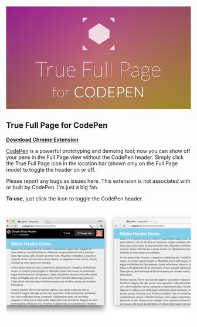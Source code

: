 ![Chrome Extension](/artwork/github-888.png)

## True Full Page for CodePen

**[Download Chrome Extension](https://chrome.google.com/webstore/detail/true-full-page-for-codepe/mlleoaifccleoilmdocpfjfhffmmbjgn)**

[CodePen](http://codepen.io) is a powerful prototyping and demoing tool; now you can show off your pens in the Full Page view without the CodePen header. Simply click the True Full Page icon in the location bar (shown only on the Full Page mode) to toggle the header on or off.

Please report any bugs as issues here. This extension is not associated with or built by CodePen. I'm just a big fan.

**To use**, just click the icon to toggle the CodePen header.

![Demo](/artwork/screenshot-1.png)
